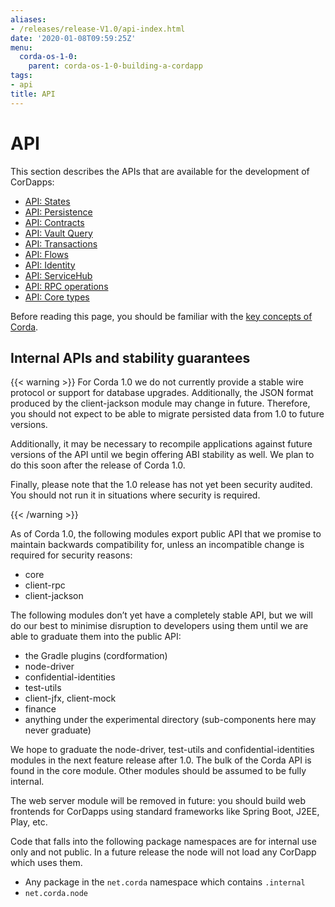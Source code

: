 ```yaml
---
aliases:
- /releases/release-V1.0/api-index.html
date: '2020-01-08T09:59:25Z'
menu:
  corda-os-1-0:
    parent: corda-os-1-0-building-a-cordapp
tags:
- api
title: API
---
```



# API

This section describes the APIs that are available for the development of CorDapps:



* [API: States](api-states.md)
* [API: Persistence](api-persistence.md)
* [API: Contracts](api-contracts.md)
* [API: Vault Query](api-vault-query.md)
* [API: Transactions](api-transactions.md)
* [API: Flows](api-flows.md)
* [API: Identity](api-identity.md)
* [API: ServiceHub](api-service-hub.md)
* [API: RPC operations](api-rpc.md)
* [API: Core types](api-core-types.md)



Before reading this page, you should be familiar with the [key concepts of Corda](key-concepts.md).


## Internal APIs and stability guarantees


{{< warning >}}
For Corda 1.0 we do not currently provide a stable wire protocol or support for database upgrades.
Additionally, the JSON format produced by the client-jackson module may change in future.
Therefore, you should not expect to be able to migrate persisted data from 1.0 to future versions.

Additionally, it may be necessary to recompile applications against future versions of the API until we begin offering
ABI stability as well. We plan to do this soon after the release of Corda 1.0.

Finally, please note that the 1.0 release has not yet been security audited. You should not run it in situations
where security is required.

{{< /warning >}}


As of Corda 1.0, the following modules export public API that we promise to maintain backwards compatibility for,
unless an incompatible change is required for security reasons:


* core
* client-rpc
* client-jackson

The following modules don’t yet have a completely stable API, but we will do our best to minimise disruption to
developers using them until we are able to graduate them into the public API:


* the Gradle plugins (cordformation)
* node-driver
* confidential-identities
* test-utils
* client-jfx, client-mock
* finance
* anything under the experimental directory (sub-components here may never graduate)

We hope to graduate the node-driver, test-utils and confidential-identities modules in the next feature release
after 1.0. The bulk of the Corda API is found in the core module. Other modules should be assumed to be fully internal.

The web server module will be removed in future: you should build web frontends for CorDapps using standard frameworks
like Spring Boot, J2EE, Play, etc.

Code that falls into the following package namespaces are for internal use only and not public. In a future release the
node will not load any CorDapp which uses them.


* Any package in the `net.corda` namespace which contains `.internal`
* `net.corda.node`

